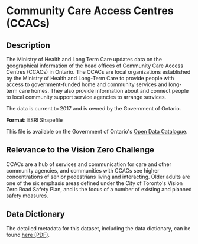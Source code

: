 # Community Care Access Centres (CCACs)

## Description
The Ministry of Health and Long Term Care updates data on the geographical information of the head offices of Community Care Access Centres (CCACs) in Ontario. The CCACs are local organizations established by the Ministry of Health and Long-Term Care to provide people with access to government-funded home and community services and long-term care homes. They also provide information about and connect people to local community support service agencies to arrange services.

The data is current to 2017 and is owned by the Government of Ontario. 

**Format:** ESRI Shapefile

This file is available on the Government of Ontario's [Open Data Catalogue](https://www.ontario.ca/data/community-care-access-centre-ccacs-locations).

## Relevance to the Vision Zero Challenge 
CCACs are a hub of services and communication for care and other community agencies, and communities with CCACs see higher concentrations of senior pedestrians living and interacting. Older adults are one of the six emphasis areas defined under the City of Toronto's Vision Zero Road Safety Plan, and is the focus of a number of existing and planned safety measures.

## Data Dictionary 
The detailed metadata for this dataset, including the data dictionary, can be found [here (PDF)](https://www.sse.gov.on.ca/sites/MNR-PublicDocs/EN/CMID/MOH%20Community%20Care%20Access%20Centre%20Location%20-%20Data%20Description.pdf).
